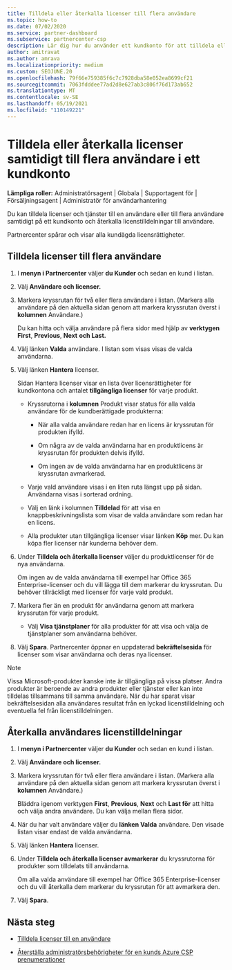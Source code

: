 ```yaml
---
title: Tilldela eller återkalla licenser till flera användare
ms.topic: how-to
ms.date: 07/02/2020
ms.service: partner-dashboard
ms.subservice: partnercenter-csp
description: Lär dig hur du använder ett kundkonto för att tilldela eller återkalla licenser och tjänster till en användare eller flera användare samtidigt.
author: amitravat
ms.author: amrava
ms.localizationpriority: medium
ms.custom: SEOJUNE.20
ms.openlocfilehash: 79f66e759385f6c7c7928dba58e052ea8699cf21
ms.sourcegitcommit: 7063fdddee77ad2d8e627ab3c806f76d173ab652
ms.translationtype: MT
ms.contentlocale: sv-SE
ms.lasthandoff: 05/19/2021
ms.locfileid: "110149221"
---
```

# <a name="assign-or-revoke-licenses-at-the-same-time-to-multiple-users-in-a-customer-account"></a>Tilldela eller återkalla licenser samtidigt till flera användare i ett kundkonto

**Lämpliga roller:** Administratörsagent | Globala | Supportagent för | Försäljningsagent | Administratör för användarhantering

Du kan tilldela licenser och tjänster till en användare eller till flera användare samtidigt på ett kundkonto och återkalla licenstilldelningar till användare.

Partnercenter spårar och visar alla kundägda licensrättigheter.

## <a name="assign-licenses-to-multiple-users"></a>Tilldela licenser till flera användare

1. I **menyn i Partnercenter** väljer **du Kunder** och sedan en kund i listan.

2. Välj **Användare och licenser.**

3. Markera kryssrutan för två eller flera användare i listan. (Markera alla användare på den aktuella sidan genom att markera kryssrutan överst i **kolumnen** Användare.)

    Du kan hitta och välja användare på flera sidor med hjälp av **verktygen First**, **Previous**, **Next** **och Last.**

4. Välj länken **Valda** användare. I listan som visas visas de valda användarna.

5. Välj länken **Hantera** licenser.

    Sidan Hantera licenser visar en lista över licensrättigheter för kundkontona och antalet **tillgängliga licenser** för varje produkt.

    - Kryssrutorna i **kolumnen** Produkt visar status för alla valda användare för de kundberättigade produkterna:

       - När alla valda användare redan har en licens är kryssrutan för produkten ifylld.

       - Om några av de valda användarna har en produktlicens är kryssrutan för produkten delvis ifylld.

       - Om ingen av de valda användarna har en produktlicens är kryssrutan avmarkerad.

    - Varje vald användare visas i en liten ruta längst upp på sidan. Användarna visas i sorterad ordning.

    - Välj en länk i kolumnen **Tilldelad** för att visa en knappbeskrivningslista som visar de valda användare som redan har en licens.

    - Alla produkter utan tillgängliga licenser visar länken **Köp** mer. Du kan köpa fler licenser när kunderna behöver dem.

6. Under **Tilldela och återkalla licenser** väljer du produktlicenser för de nya användarna. 

   Om ingen av de valda användarna till exempel har Office 365 Enterprise-licenser och du vill lägga till dem markerar du kryssrutan. Du behöver tillräckligt med licenser för varje vald produkt.

7. Markera fler än en produkt för användarna genom att markera kryssrutan för varje produkt.
    -   Välj **Visa tjänstplaner** för alla produkter för att visa och välja de tjänstplaner som användarna behöver.

8. Välj **Spara**. Partnercenter öppnar en uppdaterad **bekräftelsesida** för licenser som visar användarna och deras nya licenser.

>[!NOTE]
>Vissa Microsoft-produkter kanske inte är tillgängliga på vissa platser. Andra produkter är beroende av andra produkter eller tjänster eller kan inte tilldelas tillsammans till samma användare. När du har sparat visar bekräftelsesidan alla användares resultat från en lyckad licenstilldelning och eventuella fel från licenstilldelningen.

## <a name="revoke-users-license-assignments"></a>Återkalla användares licenstilldelningar

1. I **menyn i Partnercenter** väljer **du Kunder** och sedan en kund i listan.

2. Välj **Användare och licenser.**

3. Markera kryssrutan för två eller flera användare i listan. (Markera alla användare på den aktuella sidan genom att markera kryssrutan överst i **kolumnen** Användare.)

    Bläddra igenom verktygen **First**, **Previous**, **Next** och **Last för** att hitta och välja andra användare. Du kan välja mellan flera sidor.

4. När du har valt användare väljer du **länken Valda** användare. Den visade listan visar endast de valda användarna.

5. Välj länken **Hantera** licenser.

6. Under **Tilldela och återkalla licenser avmarkerar** du kryssrutorna för produkter som tilldelats till användarna.

   Om alla valda användare till exempel har Office 365 Enterprise-licenser och du vill återkalla dem markerar du kryssrutan för att avmarkera den.

7. Välj **Spara**.

## <a name="next-steps"></a>Nästa steg

- [Tilldela licenser till en användare](assign-licenses-to-users.md)

- [Återställa administratörsbehörigheter för en kunds Azure CSP prenumerationer](revoke-reinstate-csp.md)